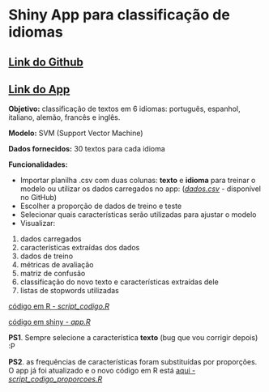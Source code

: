 # Shiny App para classificação de idiomas

## [Link do Github](https://github.com/daphnespier/idiomas)
## [Link do App](https://8h163l-daphne-spier.shinyapps.io/traducao/)

**Objetivo:** classificação de textos em 6 idiomas: português, espanhol, italiano, alemão, francês e inglês. 

**Modelo:** SVM (Support Vector Machine)

**Dados fornecidos:** 30 textos para cada idioma

**Funcionalidades:**
- Importar planilha .csv com duas colunas: **texto** e **idioma** para treinar o modelo ou utilizar os dados carregados no app: ([*dados.csv*](https://github.com/daphnespier/idiomas/blob/main/dados.csv) - disponível no GitHub)
- Escolher a proporção de dados de treino e teste
- Selecionar quais características serão utilizadas para ajustar o modelo
- Visualizar:
1) dados carregados
2) características extraídas dos dados
3) dados de treino
4) métricas de avaliação
5) matriz de confusão
6) classificação do novo texto e características extraídas dele
7) listas de stopwords utilizadas


[código em R - *script_codigo.R*](https://github.com/daphnespier/idiomas/blob/main/script_codigo.R)


[código em shiny - *app.R*](https://github.com/daphnespier/idiomas/blob/main/app.R)

**PS1**. Sempre selecione a característica **texto** (bug que vou corrigir depois) :P

**PS2**. as frequências de características foram substituídas por proporções. O app já foi atualizado e o novo código em R está [aqui - *script_codigo_proporcoes.R*](https://github.com/daphnespier/idiomas/blob/main/script_codigo_proporcoes.R)

